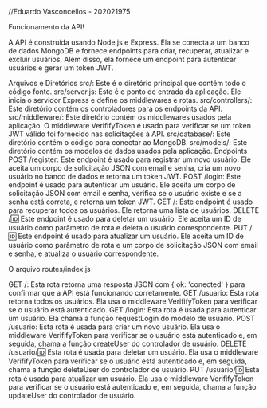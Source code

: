 //Eduardo Vasconcellos - 202021975

Funcionamento da API!

A API é construída usando Node.js e Express. Ela se conecta a um banco de dados MongoDB e fornece endpoints para criar, recuperar, atualizar e excluir usuários. Além disso, ela fornece um endpoint para autenticar usuários e gerar um token JWT.

Arquivos e Diretórios
src/: Este é o diretório principal que contém todo o código fonte.
src/server.js: Este é o ponto de entrada da aplicação. Ele inicia o servidor Express e define os middlewares e rotas.
src/controllers/: Este diretório contém os controladores para os endpoints da API.
src/middleware/: Este diretório contém os middlewares usados pela aplicação. O middleware VerififyToken é usado para verificar se um token JWT válido foi fornecido nas solicitações à API.
src/database/: Este diretório contém o código para conectar ao MongoDB.
src/models/: Este diretório contém os modelos de dados usados pela aplicação.
Endpoints
POST /register: Este endpoint é usado para registrar um novo usuário. Ele aceita um corpo de solicitação JSON com email e senha, cria um novo usuário no banco de dados e retorna um token JWT.
POST /login: Este endpoint é usado para autenticar um usuário. Ele aceita um corpo de solicitação JSON com email e senha, verifica se o usuário existe e se a senha está correta, e retorna um token JWT.
GET /: Este endpoint é usado para recuperar todos os usuários. Ele retorna uma lista de usuários.
DELETE /:id: Este endpoint é usado para deletar um usuário. Ele aceita um ID de usuário como parâmetro de rota e deleta o usuário correspondente.
PUT /:id: Este endpoint é usado para atualizar um usuário. Ele aceita um ID de usuário como parâmetro de rota e um corpo de solicitação JSON com email e senha, e atualiza o usuário correspondente.

O arquivo routes/index.js

GET /: Esta rota retorna uma resposta JSON com { ok: 'conected' } para confirmar que a API está funcionando corretamente.
GET /usuario: Esta rota retorna todos os usuários. Ela usa o middleware VerififyToken para verificar se o usuário está autenticado.
GET /login: Esta rota é usada para autenticar um usuário. Ela chama a função requestLogin do modelo de usuário.
POST /usuario: Esta rota é usada para criar um novo usuário. Ela usa o middleware VerififyToken para verificar se o usuário está autenticado e, em seguida, chama a função createUser do controlador de usuário.
DELETE /usuario/:id: Esta rota é usada para deletar um usuário. Ela usa o middleware VerififyToken para verificar se o usuário está autenticado e, em seguida, chama a função deleteUser do controlador de usuário.
PUT /usuario/:id: Esta rota é usada para atualizar um usuário. Ela usa o middleware VerififyToken para verificar se o usuário está autenticado e, em seguida, chama a função updateUser do controlador de usuário.
